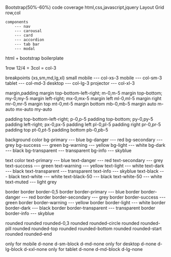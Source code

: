 Bootstrap(50%-60%) code coverage
    html,css,javascript,jquery
    Layout
        Grid
        row,col

    components
        --- nav
        --- carousal
        --- card
        --- accordion
        --- tab bar
        --- modal
html + bootstrap boilerplate


1row
12/4 = 3col = col-3
<div class="row">
    <div class="col-sm-12 col-md-6 col-lg-3">
    </div>
    <div class="col-sm-12 col-md-6 col-lg-3">
    </div>
    <div class="col-sm-12 col-md-6 col-lg-3">
    </div>
    <div class="col-sm-12 col-md-6 col-lg-3">
    </div>
     <div class="col-sm-12 col-md-6 col-lg-3">
    </div>
</div>

breakpoints (xs,sm,md,lg,xl)
    small mobile --- col-xs-3
    mobile --- col-sm-3
    tablet --- col-md-3
    desktop --- col-lg-3
    projector --- col-xl-3

margin,padding
margin top-bottom-left-right;
m-0,m-5
margin top-bottom;
my-0,my-5
margin left-right;
mx-0,mx-5
margin left
ml-0,ml-5
margin right
mr-0,mr-5
margin top
mt-0,mt-5
margin bottom
mb-0,mb-5
margin auto
m-auto
mx-auto
my-auto


padding top-bottom-left-right;
p-0,p-5
padding top-bottom;
py-0,py-5
padding left-right;
px-0,px-5
padding left
pl-0,pl-5
padding right
pr-0,pr-5
padding top
pt-0,pt-5
padding bottom
pb-0,pb-5

background color
bg-primary      --- blue
bg-danger       --- red
bg-secondary    --- grey
bg-success      --- green
bg-warning      --- yellow
bg-light        --- white
bg-dark         --- black
bg-transparent  --- transparent
bg-info         --- skyblue

text color
text-primary      --- blue
text-danger       --- red
text-secondary    --- grey
text-success      --- green
text-warning      --- yellow
text-light        --- white
text-dark         --- black
text-transparent  --- transparent
text-info         --- skyblue
text-black        --- black
text-white        --- white
text-black-50     --- black
text-white-50     --- white
text-muted        --- light grey

border
border border-0,5
border border-primary      --- blue
border border-danger       --- red
border border-secondary    --- grey
border border-success      --- green
border border-warning      --- yellow
border border-light        --- white
border border-dark         --- black
border border-transparent  --- transparent
border border-info         --- skyblue

rounded
rounded rounded-0,3
rounded rounded-circle
rounded rounded-pill
rounded rounded-top
rounded rounded-bottom
rounded rounded-start
rounded rounded-end


<!-- display
d-flex  --- flex (d-xs-flex,d-sm-flex,d-lg-flex-d-xl-flex-d-xxl-flex)
d-none  --- hide the (element,tag) content
d-block --- show the (element,tag) content

flex-direction :row,col
d-flex flex-row
d-flex flex-column

d-flex flex-lg-row flex-sm-column -->





only for mobile
d-none d-sm-block d-md-none
only for desktop
d-none d-lg-block d-xxl-none
only for tablet
d-none d-md-block d-lg-none


